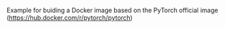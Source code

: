 Example for buiding a Docker image based on the PyTorch official image (https://hub.docker.com/r/pytorch/pytorch)
